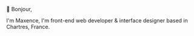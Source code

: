 👋 Bonjour,

I'm Maxence, I'm front-end web developer & interface designer based in Chartres, France.

<!---
maxencevallee/maxencevallee is a ✨ special ✨ repository because its `README.md` (this file) appears on your GitHub profile.
You can click the Preview link to take a look at your changes.
--->

